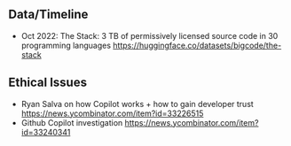 
## Data/Timeline

- Oct 2022: The Stack: 3 TB of permissively licensed source code in 30 programming languages https://huggingface.co/datasets/bigcode/the-stack

## Ethical Issues

- Ryan Salva on how Copilot works + how to gain developer trust https://news.ycombinator.com/item?id=33226515
- Github Copilot investigation https://news.ycombinator.com/item?id=33240341
